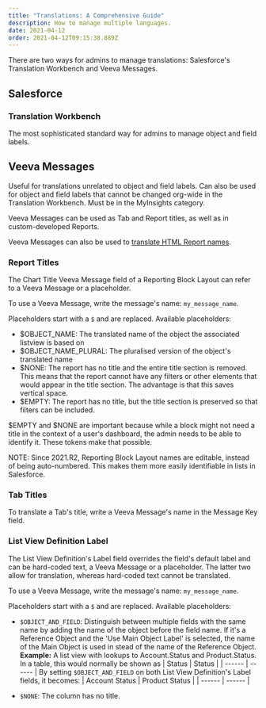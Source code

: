 ```yaml
---
title: "Translations: A Comprehensive Guide"
description: How to manage multiple languages.
date: 2021-04-12
order: 2021-04-12T09:15:38.889Z
---
```


There are two ways for admins to manage translations: Salesforce's Translation Workbench and Veeva Messages.

## Salesforce

### Translation Workbench

The most sophisticated standard way for admins to manage object and field labels.

## Veeva Messages

Useful for translations unrelated to object and field labels. Can also be used for object and field labels that cannot be changed org-wide in the Translation Workbench. Must be in the MyInsights category.

Veeva Messages can be used as Tab and Report titles, as well as in custom-developed Reports.

Veeva Messages can also be used to [translate HTML Report names](https://crmhelp.veeva.com/doc/Content/CRM_topics/MyInsights/MyInsightsAdvFunct/TabTranslations.htm).

### Report Titles

The Chart Title Veeva Message field of a Reporting Block Layout can refer to a Veeva Message or a placeholder.

To use a Veeva Message, write the message's name: `my_message_name`.

Placeholders start with a `$` and are replaced. Available placeholders:

- $OBJECT_NAME: The translated name of the object the associated listview is based on
- $OBJECT_NAME_PLURAL: The pluralised version of the object's translated name
- $NONE: The report has no title and the entire title section is removed. This means that the report cannot have any filters or other elements that would appear in the title section. The advantage is that this saves vertical space.
- $EMPTY: The report has no title, but the title section is preserved so that filters can be included.

$EMPTY and $NONE are important because while a block might not need a title in the context of a user's dashboard, the admin needs to be able to identify it. These tokens make that possible.

NOTE: Since 2021.R2, Reporting Block Layout names are editable, instead of being auto-numbered. This makes them more easily identifiable in lists in Salesforce.

### Tab Titles

To translate a Tab's title, write a Veeva Message's name in the Message Key field.

### List View Definition Label

The List View Definition's Label field overrides the field's default label and can be hard-coded text, a Veeva Message or a placeholder. The latter two allow for translation, whereas hard-coded text cannot be translated.

To use a Veeva Message, write the message's name: `my_message_name`.

Placeholders start with a `$` and are replaced. Available placeholders:

- `$OBJECT_AND_FIELD`: Distinguish between multiple fields with the same name by adding the name of the object before the field name. If it's a Reference Object and the 'Use Main Object Label' is selected, the name of the Main Object is used in stead of the name of the Reference Object.
  **Example:**
  A list view with lookups to Account.Status and Product.Status. In a table, this would normally be shown as
  | Status | Status |
  | ------ | ------ |
  By setting `$OBJECT_AND_FIELD` on both List View Definition's Label fields, it becomes:
  | Account Status | Product Status |
  | ------ | ------ |

- `$NONE`: The column has no title.